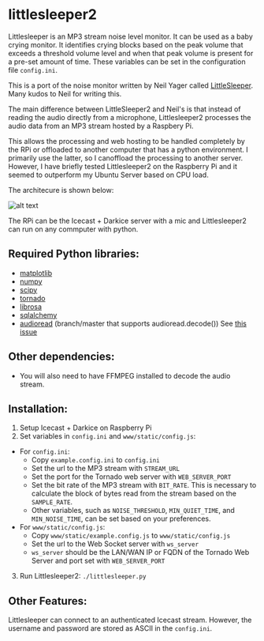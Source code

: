 # littlesleeper2

Littlesleeper is an MP3 stream noise level monitor. It can be used as a baby crying monitor. It identifies crying blocks based on the peak volume that exceeds a threshold volume level and when that peak volume is present for a pre-set amount of time. These variables can be set in the configuration file `config.ini`.

This is a port of the noise monitor written by Neil Yager called [LittleSleeper](https://github.com/NeilYager/LittleSleeper). Many kudos to Neil for writing this.

The main difference between LittleSleeper2 and Neil's is that instead of reading the audio directly from a microphone, Littlesleeper2 processes the audio data from an MP3 stream hosted by a Raspbery Pi.

This allows the processing and web hosting to be handled completely by the RPi or offloaded to another computer that has a python environment. I primarily use the latter, so I canoffload the processing to another server. However, I have briefly tested Littlesleeper2 on the Raspberry Pi and it seemed to outperform my Ubuntu Server based on CPU load.

The architecure is shown below:

![alt text](https://github.com/jksinton/littlesleeper2/blob/master/common/ls2arch.png "Architecture")

The RPi can be the Icecast + Darkice server with a mic and Littlesleeper2 can run on any commputer with python.

## Required Python libraries:
* [matplotlib](http://matplotlib.org/)
* [numpy](http://www.numpy.org/)
* [scipy](https://www.scipy.org/)
* [tornado](http://www.tornadoweb.org/en/stable/)
* [librosa](http://librosa.github.io/librosa/)
* [sqlalchemy](http://www.sqlalchemy.org/)
* [audioread](https://github.com/beetbox/audioread) (branch/master that supports audioread.decode()) See [this issue](https://github.com/beetbox/audioread/issues/35)

## Other dependencies:
* You will also need to have FFMPEG installed to decode the audio stream.

## Installation:
1. Setup Icecast + Darkice on Raspberry Pi
2. Set variables in `config.ini` and `www/static/config.js`:
  * For `config.ini`:
    * Copy `example.config.ini` to `config.ini`
    * Set the url to the MP3 stream with `STREAM_URL`
    * Set the port for the Tornado web server with `WEB_SERVER_PORT`
    * Set the bit rate of the MP3 stream with `BIT_RATE`. This is necessary to calculate the block of bytes read from the stream based on the `SAMPLE_RATE`.
    * Other variables, such as `NOISE_THRESHOLD`, `MIN_QUIET_TIME`, and `MIN_NOISE_TIME`, can be set based on your preferences.
  * For `www/static/config.js`:
    * Copy `www/static/example.config.js` to `www/static/config.js` 
    * Set the url to the Web Socket server with `ws_server` 
    * `ws_server` should be the LAN/WAN IP or FQDN of the Tornado Web Server and port set with `WEB_SERVER_PORT`
3. Run Littlesleeper2: `./littlesleeper.py`

## Other Features:
Littlesleeper can connect to an authenticated Icecast stream. However, the username and password are stored as ASCII in the `config.ini`.
